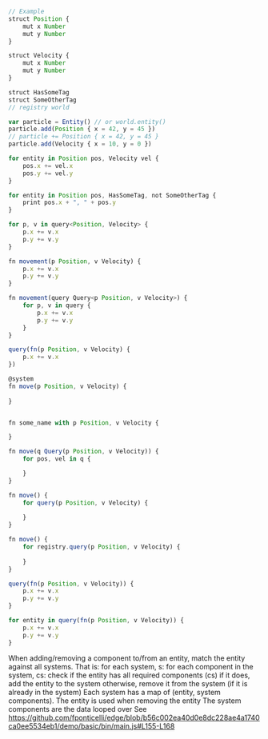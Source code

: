 ```js
// Example
struct Position {
    mut x Number
    mut y Number
}

struct Velocity {
    mut x Number
    mut y Number
}

struct HasSomeTag
struct SomeOtherTag
// registry world

var particle = Entity() // or world.entity()
particle.add(Position { x = 42, y = 45 })
// particle += Position { x = 42, y = 45 }
particle.add(Velocity { x = 10, y = 0 })

for entity in Position pos, Velocity vel {
    pos.x += vel.x
    pos.y += vel.y
}

for entity in Position pos, HasSomeTag, not SomeOtherTag {
    print pos.x + ", " + pos.y
}

for p, v in query<Position, Velocity> {
    p.x += v.x
    p.y += v.y
}

fn movement(p Position, v Velocity) {
    p.x += v.x
    p.y += v.y
}

fn movement(query Query<p Position, v Velocity>) {
    for p, v in query {
        p.x += v.x
        p.y += v.y
    }
}

query(fn(p Position, v Velocity) {
    p.x += v.x
})

@system
fn move(p Position, v Velocity) {
    
}


fn some_name with p Position, v Velocity {

}

fn move(q Query(p Position, v Velocity)) {
    for pos, vel in q {

    }
}

fn move() {
    for query(p Position, v Velocity) {
        
    }
}

fn move() {
    for registry.query(p Position, v Velocity) {
        
    }
}

query(fn(p Position, v Velocity)) {
    p.x += v.x
    p.y += v.y
}

for entity in query(fn(p Position, v Velocity)) {
    p.x += v.x
    p.y += v.y
}
```

When adding/removing a component to/from an entity, match the entity against all systems.
That is:
    for each system, s:
        for each component in the system, cs:
            check if the entity has all required components (cs)
            if it does, add the entity to the system
            otherwise, remove it from the system (if it is already in the system)
Each system has a map of (entity, system components).
    The entity is used when removing the entity
    The system components are the data looped over
See https://github.com/fponticelli/edge/blob/b56c002ea40d0e8dc228ae4a1740ca0ee5534eb1/demo/basic/bin/main.js#L155-L168
